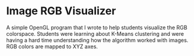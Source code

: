 # Image RGB Visualizer

A simple OpenGL program that I wrote to help students visualize the RGB colorspace. Students were learning about K-Means clustering and were having a hard time understanding how the algorithm worked with images. RGB colors are mapped to XYZ axes.
